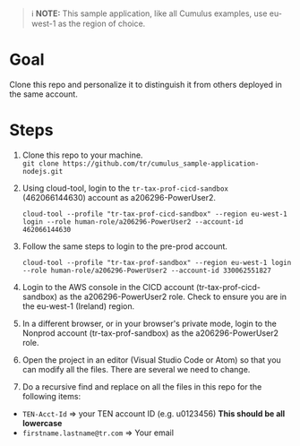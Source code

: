 > :information_source:  **NOTE:**  This sample application, like all Cumulus examples, use eu-west-1 as the region of choice.

# Goal
Clone this repo and personalize it to distinguish it from others deployed in the same account.

# Steps
1. Clone this repo to your machine.  
`git clone https://github.com/tr/cumulus_sample-application-nodejs.git`

1. Using cloud-tool, login to the `tr-tax-prof-cicd-sandbox` (462066144630) account as a206296-PowerUser2.
    ```shell
    cloud-tool --profile "tr-tax-prof-cicd-sandbox" --region eu-west-1 login --role human-role/a206296-PowerUser2 --account-id 462066144630
    ```

1. Follow the same steps to login to the pre-prod account.
    ```shell
    cloud-tool --profile "tr-tax-prof-sandbox" --region eu-west-1 login --role human-role/a206296-PowerUser2 --account-id 330062551827
    ```


1. Login to the AWS console in the CICD account (tr-tax-prof-cicd-sandbox) as the a206296-PowerUser2 role.  Check to ensure you are in the eu-west-1 (Ireland) region.
1. In a different browser, or in your browser's private mode, login to the Nonprod account (tr-tax-prof-sandbox) as the a206296-PowerUser2 role.
1. Open the project in an editor (Visual Studio Code or Atom) so that you can modify all the files.  There are several we need to change.
1. Do a recursive find and replace on all the files in this repo for the following items:
  * `TEN-Acct-Id` => your TEN account ID (e.g. u0123456)  **This should be all lowercase**
  * `firstname.lastname@tr.com` => Your email
